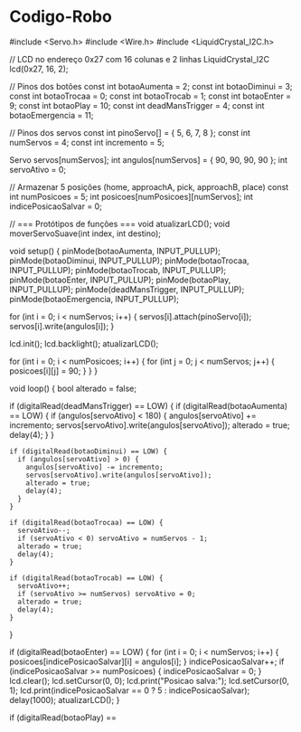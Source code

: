 # Codigo-Robo
#include <Servo.h>
#include <Wire.h>
#include <LiquidCrystal_I2C.h>

// LCD no endereço 0x27 com 16 colunas e 2 linhas
LiquidCrystal_I2C lcd(0x27, 16, 2);

// Pinos dos botões
const int botaoAumenta = 2;
const int botaoDiminui = 3;
const int botaoTrocaa = 0;
const int botaoTrocab = 1;
const int botaoEnter = 9;
const int botaoPlay = 10;
const int deadMansTrigger = 4;
const int botaoEmergencia = 11;

// Pinos dos servos
const int pinoServo[] = { 5, 6, 7, 8 };
const int numServos = 4;
const int incremento = 5;

Servo servos[numServos];
int angulos[numServos] = { 90, 90, 90, 90 };
int servoAtivo = 0;

// Armazenar 5 posições (home, approachA, pick, approachB, place)
const int numPosicoes = 5;
int posicoes[numPosicoes][numServos];
int indicePosicaoSalvar = 0;

// === Protótipos de funções ===
void atualizarLCD();
void moverServoSuave(int index, int destino);

void setup() {
  pinMode(botaoAumenta, INPUT_PULLUP);
  pinMode(botaoDiminui, INPUT_PULLUP);
  pinMode(botaoTrocaa, INPUT_PULLUP);
  pinMode(botaoTrocab, INPUT_PULLUP);
  pinMode(botaoEnter, INPUT_PULLUP);
  pinMode(botaoPlay, INPUT_PULLUP);
  pinMode(deadMansTrigger, INPUT_PULLUP);
  pinMode(botaoEmergencia, INPUT_PULLUP);

  for (int i = 0; i < numServos; i++) {
    servos[i].attach(pinoServo[i]);
    servos[i].write(angulos[i]);
  }

  lcd.init();
  lcd.backlight();
  atualizarLCD();

  for (int i = 0; i < numPosicoes; i++) {
    for (int j = 0; j < numServos; j++) {
      posicoes[i][j] = 90;
    }
  }
}

void loop() {
  bool alterado = false;

  if (digitalRead(deadMansTrigger) == LOW) {
    if (digitalRead(botaoAumenta) == LOW) {
      if (angulos[servoAtivo] < 180) {
        angulos[servoAtivo] += incremento;
        servos[servoAtivo].write(angulos[servoAtivo]);
        alterado = true;
        delay(4);
      }
    }

    if (digitalRead(botaoDiminui) == LOW) {
      if (angulos[servoAtivo] > 0) {
        angulos[servoAtivo] -= incremento;
        servos[servoAtivo].write(angulos[servoAtivo]);
        alterado = true;
        delay(4);
      }
    }

    if (digitalRead(botaoTrocaa) == LOW) {
      servoAtivo--;
      if (servoAtivo < 0) servoAtivo = numServos - 1;
      alterado = true;
      delay(4);
    }

    if (digitalRead(botaoTrocab) == LOW) {
      servoAtivo++;
      if (servoAtivo >= numServos) servoAtivo = 0;
      alterado = true;
      delay(4);
    }
 }

  if (digitalRead(botaoEnter) == LOW) {
    for (int i = 0; i < numServos; i++) {
      posicoes[indicePosicaoSalvar][i] = angulos[i];
    }
    indicePosicaoSalvar++;
    if (indicePosicaoSalvar >= numPosicoes) {
      indicePosicaoSalvar = 0;
    }
    lcd.clear();
    lcd.setCursor(0, 0);
    lcd.print("Posicao salva:");
    lcd.setCursor(0, 1);
    lcd.print(indicePosicaoSalvar == 0 ? 5 : indicePosicaoSalvar);
    delay(1000);
    atualizarLCD();
  }


if (digitalRead(botaoPlay) ==
